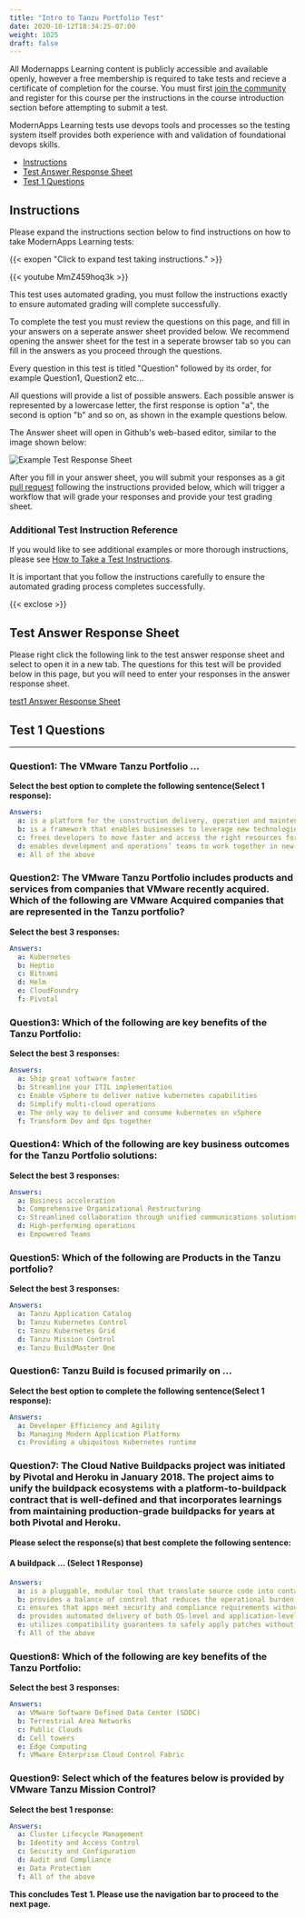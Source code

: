 ```yaml
---
title: "Intro to Tanzu Portfolio Test"
date: 2020-10-12T18:34:25-07:00
weight: 1025
draft: false
---
```


All Modernapps Learning content is publicly accessible and available openly, however a free membership is required to take tests and recieve a certificate of completion for the course. You must first [join the community](https://modernapps.ninja/about/membership/) and register for this course per the instructions in the course introduction section before attempting to submit a test.

ModernApps Learning tests use devops tools and processes so the testing system itself provides both experience with and validation of foundational devops skills.

- [Instructions](#instructions)
- [Test Answer Response Sheet](#test-answer-response-sheet)
- [Test 1 Questions](#test-1-questions)

## Instructions

Please expand the instructions section below to find instructions on how to take ModernApps Learning tests:

{{< exopen "Click to expand test taking instructions." >}}

{{< youtube MmZ459hoq3k >}}

This test uses automated grading, you must follow the instructions exactly to ensure automated grading will complete successfully.

To complete the test you must review the questions on this page, and fill in your answers on a seperate answer sheet provided below. We recommend opening the answer sheet for the test in a seperate browser tab so you can fill in the answers as you proceed through the questions.

Every question in this test is titled "Question" followed by its order, for example Question1, Question2 etc...

All questions will provide a list of possible answers. Each possible answer is represented by a lowercase letter, the first response is option "a", the second is option "b" and so on, as shown in the example questions below. 

The Answer sheet will open in Github's web-based editor, similar to the image shown below:

![Example Test Response Sheet](https://modernapps.ninja/vspheretanzu101_vt7301/admin/assets/images/blank_test_screen_example.png)  

After you fill in your answer sheet, you will submit your responses as a git [pull request](https://docs.github.com/en/github/collaborating-with-issues-and-pull-requests/about-pull-requests) following the instructions provided below, which will trigger a workflow that will grade your responses and provide your test grading sheet.

### Additional Test Instruction Reference<!-- omit in toc -->

If you would like to see additional examples or more thorough instructions, please see [How to Take a Test Instructions](https://modernapps.ninja/course_repo_template_ct8279/docs/reference/testinstructions/).  

It is important that you follow the instructions carefully to ensure the automated grading process completes successfully.

{{< exclose >}}

## Test Answer Response Sheet

Please right click the following link to the test answer response sheet and select to open it in a new tab. The questions for this test will be provided below in this page, but you will need to enter your responses in the answer response sheet. 

[test1 Answer Response Sheet](https://github.com/modernappsninja/intrototanzuportfolio_tp3617/edit/main/static/admin/userdata/tests/test1.yml)  

## Test 1 Questions

---

### **Question1:** The VMware Tanzu Portfolio ...<!-- omit in toc -->

**Select the best option to complete the following sentence(Select 1 response):**

```yml
Answers:
  a: is a platform for the construction delivery, operation and maintenance of modern applications
  b: is a framework that enables businesses to leverage new technologies to better serve their customers and advance business goals
  c: frees developers to move faster and access the right resources for building and delivering modern applications
  d: enables development and operations’ teams to work together in new ways that deliver transformative business results
  e: All of the above
```

### **Question2:** The VMware Tanzu Portfolio includes products and services from companies that VMware recently acquired. Which of the following are VMware Acquired companies that are represented in the Tanzu portfolio? <!-- omit in toc -->

**Select the best 3 responses:**

```yml
Answers:
  a: Kubernetes
  b: Heptio
  c: Bitnami
  d: Helm
  e: CloudFoundry
  f: Pivotal
```

### **Question3:** Which of the following are key benefits of the Tanzu Portfolio: <!-- omit in toc -->

**Select the best 3 responses:**

```yml
Answers:
  a: Ship great software faster
  b: Streamline your ITIL implementation
  c: Enable vSphere to deliver native kubernetes capabilities
  d: Simplify multi-cloud operations
  e: The only way to deliver and consume kubernetes on vSphere
  f: Transform Dev and Ops together
```

### **Question4:** Which of the following are key business outcomes for the Tanzu Portfolio solutions: <!-- omit in toc -->

**Select the best 3 responses:**

```yml
Answers:
  a: Business acceleration
  b: Comprehensive Organizational Restructuring
  c: Streamlined collaboration through unified communications solutions
  d: High-performing operations
  e: Empowered Teams
```

### **Question5:** Which of the following are Products in the Tanzu portfolio? <!-- omit in toc -->

**Select the best 3 responses:**

```yml
Answers:
  a: Tanzu Application Catalog
  b: Tanzu Kubernetes Control
  c: Tanzu Kubernetes Grid
  d: Tanzu Mission Control
  e: Tanzu BuildMaster One
```

### **Question6:** Tanzu Build is focused primarily on ... <!-- omit in toc -->

**Select the best option to complete the following sentence(Select 1 response):**

```yml
Answers:
  a: Developer Efficiency and Agility
  b: Managing Modern Application Platforms
  c: Providing a ubiquitous Kubernetes runtime
```

### **Question7:** The Cloud Native Buildpacks project was initiated by Pivotal and Heroku in January 2018. The project aims to unify the buildpack ecosystems with a platform-to-buildpack contract that is well-defined and that incorporates learnings from maintaining production-grade buildpacks for years at both Pivotal and Heroku. <!-- omit in toc -->

**Please select the response(s) that best complete the following sentence:**

#### **A buildpack ...** (Select 1 Response)<!-- omit in toc -->

```yml
Answers:
  a: is a pluggable, modular tool that translate source code into container images
  b: provides a balance of control that reduces the operational burden on developers and enterprise operators
  c: ensures that apps meet security and compliance requirements without developer intervention
  d: provides automated delivery of both OS-level and application-level dependency upgrades
  e: utilizes compatibility guarantees to safely apply patches without rebuilding artifacts and without unintentionally changing application behavior
  f: All of the above
```

### **Question8:** Which of the following are key benefits of the Tanzu Portfolio: <!-- omit in toc -->

**Select the best 3 responses:**

```yml
Answers:
  a: VMware Software Defined Data Center (SDDC)
  b: Terrestrial Area Networks
  c: Public Clouds
  d: Cell towers
  e: Edge Computing
  f: VMware Enterprise Cloud Control Fabric
```

### **Question9:** Select which of the features below is provided by VMware Tanzu Mission Control?<!-- omit in toc -->

**Select the best 1 response:**

```yml
Answers:
  a: Cluster Lifecycle Management
  b: Identity and Access Control
  c: Security and Configuration
  d: Audit and Compliance
  e: Data Protection
  f: All of the above
```

**This concludes Test 1. Please use the navigation bar to proceed to the next page.**

